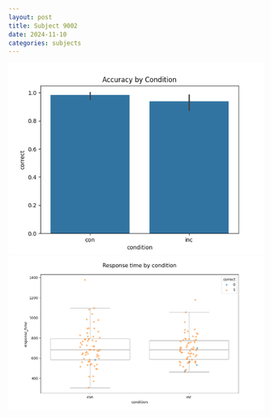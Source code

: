 ```yaml
---
layout: post
title: Subject 9002
date: 2024-11-10
categories: subjects
---
```


![](data/9002/run-2/9002_NF_acc.png)
![](data/9002/run-2/9002_NF_rt.png)
